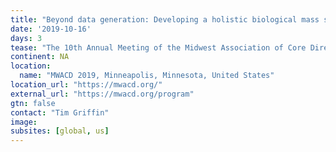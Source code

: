 ```yaml
---
title: "Beyond data generation: Developing a holistic biological mass spectrometry core facility"
date: '2019-10-16'
days: 3
tease: "The 10th Annual Meeting of the Midwest Association of Core Directors"
continent: NA
location:
  name: "MWACD 2019, Minneapolis, Minnesota, United States"
location_url: "https://mwacd.org/"
external_url: "https://mwacd.org/program"
gtn: false
contact: "Tim Griffin"
image: 
subsites: [global, us]
---
```

